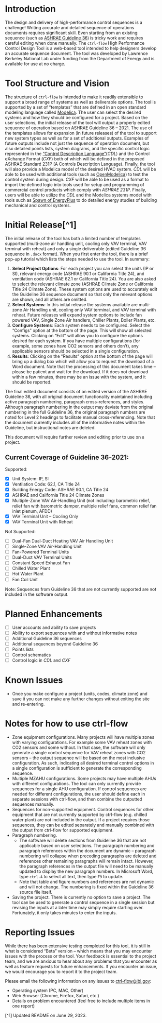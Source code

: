 # Introduction

The design and delivery of high-performance control sequences is a challenge! Writing accurate and detailed sequence of operations documents requires significant skill. Even starting from an existing sequence (such as [ASHRAE Guideline 36](https://www.ashrae.org/professional-development/all-instructor-led-training/instructor-led-training-seminar-and-short-courses/guideline-36-best-in-class-hvac-control-sequences)) is tricky work and requires careful editing when done manually. The ``ctrl-flow`` High Performance Control Design Tool is a web-based tool intended to help designers develop an accurate sequence document. The tool was developed by Lawrence Berkeley National Lab under funding from the Department of Energy and is available for use at no charge.

# Tool Structure and Vision

The structure of ``ctrl-flow`` is intended to make it readily extensible to support a broad range of systems as well as deliverable options. The tool is supported by a set of “templates” that are defined in an open standard modeling language called [Modelica](https://modelica.org/modelicalanguage.html). The user can select the desired systems and how they should be configured for a project. Based on the user selections, the initial release of the tool will output a properly edited sequence of operation based on ASHRAE Guideline 36 – 2021. The use of the templates allows for expansion (in future releases) of the tool to support new system types as well as for a set of additional outputs. Examples of future outputs include not just the sequence of operation document, but also detailed points lists, system diagrams, and the specific control logic represented in the [“Control Description Language”](https://simulationresearch.lbl.gov/wetter/download/2018-americanModelica-WetterGrahovacHu.pdf)(_CDL_) and the Control eXchange Format (_CXF_) both of which will be defined in the proposed ASHRAE Standard 231P (A Controls Description Language). Finally, the tool will also provide a Modelica model of the desired HVAC system. _CDL_ will be able to be used with additional tools (such as [OpenModelica](https://openmodelica.org)) to test the control system during design. _CXF_ will be able to be used as a format to import the defined logic into tools used for setup and programming of commercial control products which comply with _ASHRAE 231P_. Finally, users will be able to utilize the _CDL_ and the Modelica systems model with tools such as [Spawn of EnergyPlus](https://www.energy.gov/eere/buildings/articles/spawn-energyplus-spawn) to do detailed energy studies of building mechanical and control systems.

# Initial Release[^1]

The initial release of the tool has both a limited number of templates supported (multi-zone air handling unit, cooling only VAV terminal, VAV terminal with reheat) and only a single deliverable (edited Guideline 36 sequence in `.docx` format). When you first enter the tool, there is a brief pop-up tutorial which lists the steps needed to use the tool. In summary:

1. __Select Project Options__: For each project you can select the units (IP or SI), relevant energy code (ASHRAE 90.1 or California Title 24), and ventilation code (ASHRAE 62.1 or California Title 24). You are also asked to select the relevant climate zone (ASHRAE Climate Zone or California Title 24 Climate Zone). These system options are used to accurately edit the Guideline 36 sequence document so that only the relevant options are shown, and all others are omitted.
2. __Select Systems__: In this initial release the systems available are multi-zone Air Handling unit, cooling only VAV terminal, and VAV terminal with reheat. Future releases will expand system options to include fan powered VAV, Single Zone Air handlers, Chiller Plants, Boiler Plants, etc.  
3. __Configure Systems__: Each system needs to be configured. Select the “Configs” option at the bottom of the page. This will show all selected systems. Clicking on “Edit” will allow you to configure the options desired for each system. If you have multiple configurations (for example, some zones have CO2 sensors and others don’t), any applicable sensors should be selected in a single configuration.  
4. __Results__: Clicking on the “Results” option at the bottom of the page will bring up a dialog box which will allow you to request the download of a Word document. Note that the processing of this document takes time – please be patient and wait for the download. If it does not download within a few minutes, there may be an issue with the system, and it should be reported.

The final edited document consists of an edited version of the ASHRAE Guideline 36, with all original document functionality maintained including active paragraph numbering, paragraph cross-references, and styles. Although paragraph numbering in the output may deviate from the original numbering in the full Guideline 36, the original paragraph numbers are noted for Level 2 headings to facilitate manual cross-referencing. Note that the document currently includes all of the informative notes within the Guideline, but instructional notes are deleted.

This document will require further review and editing prior to use on a project.

## Current Coverage of Guideline 36-2021:

Supported:
- [x] Unit System: IP, SI
- [x] Ventilation Code: 62.1, CA Title 24
- [x] Building Energy Code: ASHRAE 90.1, CA Title 24
- [x] ASHRAE and California Title 24 Climate Zones
- [x] Multiple-Zone VAV Air-Handling Unit (not including: barometric relief, relief fan with barometric damper, multiple relief fans, common relief fan inlet plenum, AFDD)
- [x] VAV Terminal Unit – Cooling Only
- [x] VAV Terminal Unit with Reheat

Not Supported:
- [ ] Dual-Fan Dual-Duct Heating VAV Air Handling Unit
- [ ] Single-Zone VAV Air-Handling Unit
- [ ] Fan-Powered Terminal Units
- [ ] Dual-Duct VAV Terminal Units
- [ ] Constant Speed Exhaust Fan
- [ ] Chilled Water Plant
- [ ] Hot Water Plant
- [ ] Fan Coil Unit

Note: Sequences from Guideline 36 that are not currently supported are not included in the software output.

# Planned Enhancements

- [ ] User accounts and ability to save projects
- [ ] Ability to export sequences with and without informative notes
- [ ] Additional Guideline 36 sequences
- [ ] Additional sequences beyond Guideline 36
- [ ] Points lists
- [ ] Control schematics
- [ ] Control logic in _CDL_ and _CXF_

# Known Issues

- Once you make configure a project (units, codes, climate zone) and save it you can not make any further changes without exiting the site and re-entering.

# Notes for how to use ctrl-flow

- Zone equipment configurations. Many projects will have multiple zones with varying configurations. For example some VAV reheat zones with CO2 sensors and some without. In that case, the software will only generate a single control sequence for VAV reheat zones with CO2 sensors – the output sequence will be based on the most inclusive configuration. As such, indicating all desired terminal control options in a single configuration is sufficient to generate the corresponding sequence.
- Multiple MZAHU configurations. Some projects may have multiple AHUs with different configurations. The tool can only currently provide sequences for a single AHU configuration. If control sequences are needed for different configurations, the user should define each in separate sessions with ctrl-flow, and then combine the outputted sequences manually. 
- Sequences for non-supported equipment. Control sequences for other equipment that are not currently supported by ctrl-flow (e.g. chilled water plant) are not included in the output. If a project requires those sequences, they can be edited separately and manually combined with the output from ctrl-flow for supported equipment.
- Paragraph numbering. 
  - The software will delete sections from Guideline 36 that are not applicable based on user selections. The paragraph numbering and paragraph references within the document are dynamic – paragraph numbering will collapse when preceding paragraphs are deleted and references other remaining paragraphs will remain intact. However, the paragraph references in the output file will need to be manually updated to display the new paragraph numbers. In Microsoft Word, type `ctrl-A` to select all text, then type `F9` to update.
  - Note that table and figure numbers and references are not dynamic and will not change. The numbering is fixed within the Guideline 36 source file itself. 
- Saving the project. There is currently no option to save a project. The tool can be used to generate a control sequence in a single session but revising the inputs at a later time may simply require starting over. Fortunately, it only takes minutes to enter the inputs. 

# Reporting Issues

While there has been extensive testing completed for this tool, it is still in what is considered “Beta” version – which means that you may encounter issues with the process or the tool. Your feedback is essential to the project team, and we are anxious to hear about any problems that you encounter as well as feature requests for future enhancements. If you encounter an issue, we would encourage you to report it to the project team.  

Please email the following information on any issues to ctrl-flow@lbl.gov:
- Operating system (PC, MAC, Other)
- Web Browser (Chrome, Firefox, Safari, etc.)
- Details on problem encountered (feel free to include multiple items in one report)

[^1] Updated README on June 29, 2023.

